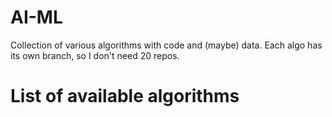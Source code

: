 # AI-ML
Collection of various algorithms with code and (maybe) data. 
Each algo has its own branch, so I don't need 20 repos.

# List of available algorithms
